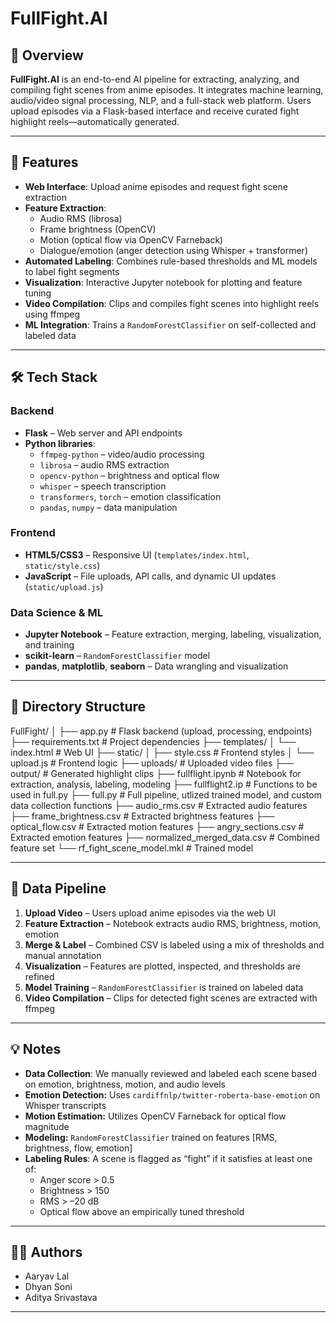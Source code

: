 # FullFight.AI

## 🔎 Overview

**FullFight.AI** is an end-to-end AI pipeline for extracting, analyzing, and compiling fight scenes from anime episodes. It integrates machine learning, audio/video signal processing, NLP, and a full-stack web platform. Users upload episodes via a Flask-based interface and receive curated fight highlight reels—automatically generated.

---

## 🚀 Features

- **Web Interface**: Upload anime episodes and request fight scene extraction  
- **Feature Extraction**:
  - Audio RMS (librosa)  
  - Frame brightness (OpenCV)  
  - Motion (optical flow via OpenCV Farneback)  
  - Dialogue/emotion (anger detection using Whisper + transformer)
- **Automated Labeling**: Combines rule-based thresholds and ML models to label fight segments  
- **Visualization**: Interactive Jupyter notebook for plotting and feature tuning  
- **Video Compilation**: Clips and compiles fight scenes into highlight reels using ffmpeg  
- **ML Integration**: Trains a `RandomForestClassifier` on self-collected and labeled data

---

## 🛠️ Tech Stack

### Backend

- **Flask** – Web server and API endpoints  
- **Python libraries**:
  - `ffmpeg-python` – video/audio processing  
  - `librosa` – audio RMS extraction  
  - `opencv-python` – brightness and optical flow  
  - `whisper` – speech transcription  
  - `transformers`, `torch` – emotion classification  
  - `pandas`, `numpy` – data manipulation  

### Frontend

- **HTML5/CSS3** – Responsive UI (`templates/index.html`, `static/style.css`)  
- **JavaScript** – File uploads, API calls, and dynamic UI updates (`static/upload.js`)  

### Data Science & ML

- **Jupyter Notebook** – Feature extraction, merging, labeling, visualization, and training  
- **scikit-learn** – `RandomForestClassifier` model  
- **pandas**, **matplotlib**, **seaborn** – Data wrangling and visualization  

---

## 📂 Directory Structure

FullFight/
│
├── app.py # Flask backend (upload, processing, endpoints)
├── requirements.txt # Project dependencies
├── templates/
│ └── index.html # Web UI
├── static/
│ ├── style.css # Frontend styles
│ └── upload.js # Frontend logic
├── uploads/ # Uploaded video files
├── output/ # Generated highlight clips
├── fullflight.ipynb # Notebook for extraction, analysis, labeling, modeling
├── fullflight2.ip # Functions to be used in full.py
├── full.py # Full pipeline, utlized trained model, and custom data collection functions
├── audio_rms.csv # Extracted audio features
├── frame_brightness.csv # Extracted brightness features
├── optical_flow.csv # Extracted motion features
├── angry_sections.csv # Extracted emotion features
├── normalized_merged_data.csv # Combined feature set
└── rf_fight_scene_model.mkl # Trained model


---

## 🔄 Data Pipeline

1. **Upload Video** – Users upload anime episodes via the web UI  
2. **Feature Extraction** – Notebook extracts audio RMS, brightness, motion, emotion  
3. **Merge & Label** – Combined CSV is labeled using a mix of thresholds and manual annotation  
4. **Visualization** – Features are plotted, inspected, and thresholds are refined  
5. **Model Training** – `RandomForestClassifier` is trained on labeled data  
6. **Video Compilation** – Clips for detected fight scenes are extracted with ffmpeg

---

## 💡 Notes

- **Data Collection**: We manually reviewed and labeled each scene based on emotion, brightness, motion, and audio levels  
- **Emotion Detection:** Uses `cardiffnlp/twitter-roberta-base-emotion` on Whisper transcripts  
- **Motion Estimation:** Utilizes OpenCV Farneback for optical flow magnitude  
- **Modeling:** `RandomForestClassifier` trained on features [RMS, brightness, flow, emotion]  
- **Labeling Rules**: A scene is flagged as “fight” if it satisfies at least one of:
  - Anger score > 0.5  
  - Brightness > 150  
  - RMS > –20 dB  
  - Optical flow above an empirically tuned threshold  

---

## 👨‍💻 Authors

- Aaryav Lal  
- Dhyan Soni  
- Aditya Srivastava

---
